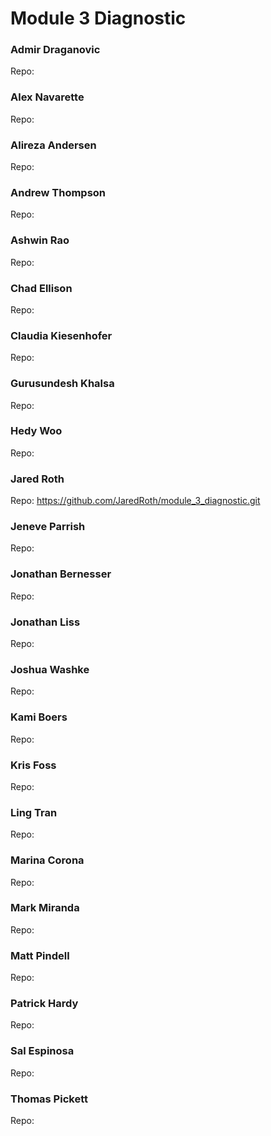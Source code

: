 # Module 3 Diagnostic

### Admir Draganovic
  Repo: 

### Alex Navarette
  Repo: 

### Alireza Andersen
  Repo: 

### Andrew Thompson
  Repo: 

### Ashwin Rao
  Repo: 

### Chad Ellison
  Repo: 

### Claudia Kiesenhofer
  Repo: 

### Gurusundesh Khalsa
  Repo: 

### Hedy Woo
  Repo: 

### Jared Roth
  Repo: https://github.com/JaredRoth/module_3_diagnostic.git

### Jeneve Parrish
  Repo: 

### Jonathan Bernesser
  Repo: 

### Jonathan Liss
  Repo: 

### Joshua Washke
  Repo: 

### Kami Boers
  Repo: 

### Kris Foss
  Repo: 

### Ling Tran
  Repo: 

### Marina Corona
  Repo: 

### Mark Miranda
  Repo: 

### Matt Pindell
  Repo: 

### Patrick Hardy
  Repo: 

### Sal Espinosa
  Repo: 

### Thomas Pickett
  Repo: 


